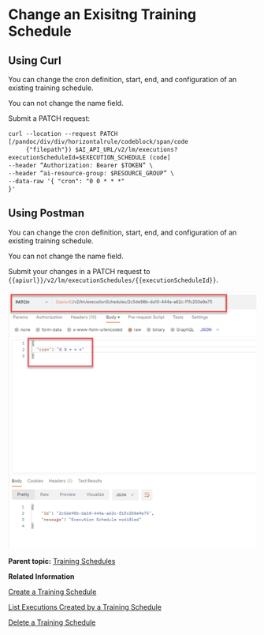 <!-- loio18caf4b12bbe474a85626cec00de4455 -->

# Change an Exisitng Training Schedule



<a name="loio18caf4b12bbe474a85626cec00de4455__section_ccz_4wl_lwb"/>

## Using Curl

You can change the cron definition, start, end, and configuration of an existing training schedule.

You can not change the name field.

Submit a PATCH request:

```
curl --location --request PATCH [/pandoc/div/div/horizontalrule/codeblock/span/code
     {"filepath"}) $AI_API_URL/v2/lm/executions?executionScheduleId=$EXECUTION_SCHEDULE (code]
--header “Authorization: Bearer $TOKEN” \
--header “ai-resource-group: $RESOURCE_GROUP” \
--data-raw '{ "cron": "0 0 * * *"
}'
```



<a name="loio18caf4b12bbe474a85626cec00de4455__section_x1z_4wl_lwb"/>

## Using Postman

You can change the cron definition, start, end, and configuration of an existing training schedule.

You can not change the name field.

Submit your changes in a PATCH request to `{{apiurl}}/v2/lm/executionSchedules/{{executionScheduleId}}`.

![](images/change_d88001c.png)

**Parent topic:** [Training Schedules](training-schedules-2b702f8.md "")

**Related Information**  


[Create a Training Schedule](create-a-training-schedule-bd409a9.md "")

[List Executions Created by a Training Schedule](list-executions-created-by-a-training-schedule-2c1ecfb.md "")

[Delete a Training Schedule](delete-a-training-schedule-9dc25e1.md "")

